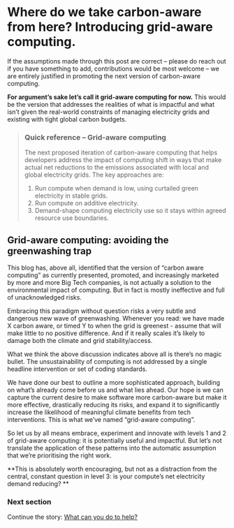 # Where do we take carbon-aware from here? Introducing grid-aware computing.

If the assumptions made through this post are correct – please do reach out if you have something to add, contributions would be most welcome – we are entirely justified in promoting the next version of carbon-aware computing. 

**For argument’s sake let’s call it grid-aware computing for now.** This would be the version that addresses the realities of what is impactful and what isn’t given the real-world constraints of managing electricity grids and existing with tight global carbon budgets.

> ### Quick reference – Grid-aware computing 
> 
> The next proposed iteration of carbon-aware computing that helps developers address the impact of computing shift in ways that make actual net reductions to the emissions associated with local and global electricity grids. 
> The key approaches are:
> 1. Run compute when demand is low, using curtailed green electricity in stable grids.
> 2. Run compute on additive electricity.
> 3. Demand-shape computing electricity use so it stays within agreed resource use boundaries.

## Grid-aware computing: avoiding the greenwashing trap

This blog has, above all, identified that the version of “carbon aware computing” as currently presented, promoted, and increasingly marketed by more and more Big Tech companies, is not actually a solution to the environmental impact of computing. But in fact is mostly ineffective and full of unacknowledged risks. 

Embracing this paradigm without question risks a very subtle and dangerous new wave of greenwashing. Whenever you read: we have made X carbon aware, or timed Y to when the grid is greenest - assume that will make little to no positive difference. And if it really scales it’s likely to damage both the climate and grid stability/access.

What we think the above discussion indicates above all is there’s no magic bullet. The unsustainability of computing is not addressed by a single headline intervention or set of coding standards.

We have done our best to outline a more sophisticated approach, building on what’s already come before us and what lies ahead. Our hope is we can capture the current desire to make software more carbon-aware but make it more effective, drastically reducing its risks, and expand it to significantly increase the likelihood of meaningful climate benefits from tech interventions. This is what we’ve named “grid-aware computing”.

So let us by all means embrace, experiment and innovate with levels 1 and 2 of grid-aware computing: it is potentially useful and impactful. But let’s not translate the application of these patterns into the automatic assumption that we’re prioritising the right work.

**This is absolutely worth encouraging, but not as a distraction from the central, constant question in level 3: is your compute’s net electricity demand reducing? **


### Next section

Continue the story: [What can you do to help?](how-can-you-help.md)
